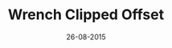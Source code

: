 ---
title: "Wrench Clipped Offset"
date: 26-08-2015

image: image.png
cad: model.ldr

source:
  url: "https://www.flickr.com/photos/davidhensley/8448388481"
  title: "Slim ¼ plate offset"
  author: "David Hensley"
  date: 05-02-2013

taxonomy:
  part: ["55300", "2555", "3024"]
  partcount: 3

  width: [3, stud]
  depth: [1, stud]
  height: [2, plate]

  function: stud_lift
  stud_lift_length: 2
---